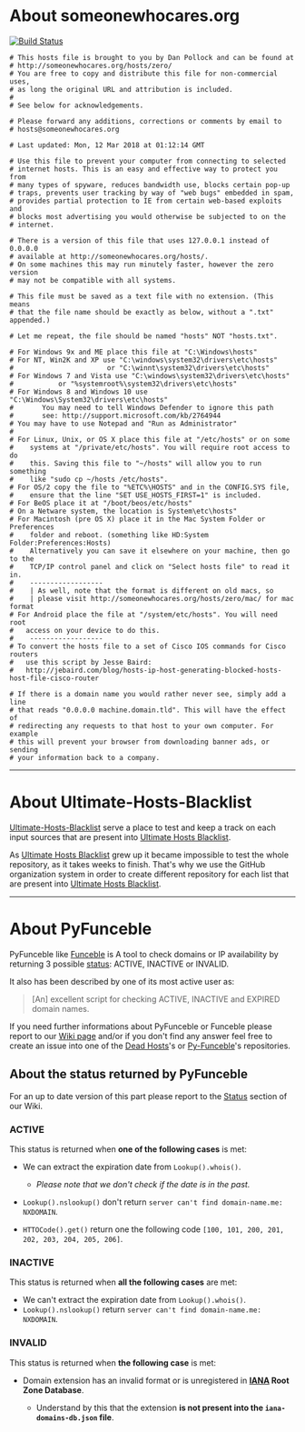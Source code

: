 # About someonewhocares.org

[![Build Status](https://travis-ci.org/Ultimate-Hosts-Blacklist/someonewhocares.org.svg?branch=master)](https://travis-ci.org/Ultimate-Hosts-Blacklist/someonewhocares.org)

```
# This hosts file is brought to you by Dan Pollock and can be found at
# http://someonewhocares.org/hosts/zero/
# You are free to copy and distribute this file for non-commercial uses,
# as long the original URL and attribution is included.
#
# See below for acknowledgements.

# Please forward any additions, corrections or comments by email to
# hosts@someonewhocares.org

# Last updated: Mon, 12 Mar 2018 at 01:12:14 GMT

# Use this file to prevent your computer from connecting to selected
# internet hosts. This is an easy and effective way to protect you from
# many types of spyware, reduces bandwidth use, blocks certain pop-up
# traps, prevents user tracking by way of "web bugs" embedded in spam,
# provides partial protection to IE from certain web-based exploits and
# blocks most advertising you would otherwise be subjected to on the
# internet.

# There is a version of this file that uses 127.0.0.1 instead of 0.0.0.0
# available at http://someonewhocares.org/hosts/.
# On some machines this may run minutely faster, however the zero version
# may not be compatible with all systems.

# This file must be saved as a text file with no extension. (This means
# that the file name should be exactly as below, without a ".txt" appended.)

# Let me repeat, the file should be named "hosts" NOT "hosts.txt".

# For Windows 9x and ME place this file at "C:\Windows\hosts"
# For NT, Win2K and XP use "C:\windows\system32\drivers\etc\hosts"
#                       or "C:\winnt\system32\drivers\etc\hosts"
# For Windows 7 and Vista use "C:\windows\system32\drivers\etc\hosts"
#			or "%systemroot%\system32\drivers\etc\hosts"
# For Windows 8 and Windows 10 use "C:\Windows\System32\drivers\etc\hosts"
# 		You may need to tell Windows Defender to ignore this path
# 		see: http://support.microsoft.com/kb/2764944
# You may have to use Notepad and "Run as Administrator"
#
# For Linux, Unix, or OS X place this file at "/etc/hosts" or on some
#    systems at "/private/etc/hosts". You will require root access to do
#    this. Saving this file to "~/hosts" will allow you to run something
#    like "sudo cp ~/hosts /etc/hosts".
# For OS/2 copy the file to "%ETC%\HOSTS" and in the CONFIG.SYS file,
#    ensure that the line "SET USE_HOSTS_FIRST=1" is included.
# For BeOS place it at "/boot/beos/etc/hosts"
# On a Netware system, the location is System\etc\hosts"
# For Macintosh (pre OS X) place it in the Mac System Folder or Preferences
#    folder and reboot. (something like HD:System Folder:Preferences:Hosts)
#    Alternatively you can save it elsewhere on your machine, then go to the
#    TCP/IP control panel and click on "Select hosts file" to read it in.
#    ------------------
#    | As well, note that the format is different on old macs, so
#    | please visit http://someonewhocares.org/hosts/zero/mac/ for mac format
# For Android place the file at "/system/etc/hosts". You will need root
#   access on your device to do this.
#    ------------------
# To convert the hosts file to a set of Cisco IOS commands for Cisco routers
#   use this script by Jesse Baird:
#   http://jebaird.com/blog/hosts-ip-host-generating-blocked-hosts-host-file-cisco-router

# If there is a domain name you would rather never see, simply add a line
# that reads "0.0.0.0 machine.domain.tld". This will have the effect of
# redirecting any requests to that host to your own computer. For example
# this will prevent your browser from downloading banner ads, or sending
# your information back to a company.
```

--------------------------------------------------------------------------------

# About Ultimate-Hosts-Blacklist

[Ultimate-Hosts-Blacklist](https://github.com/Ultimate-Hosts-Blacklist) serve a place to test and keep a track on each input sources that are present into [Ultimate Hosts Blacklist](https://github.com/mitchellkrogza/Ultimate.Hosts.Blacklist).

As [Ultimate Hosts Blacklist](https://github.com/mitchellkrogza/Ultimate.Hosts.Blacklist) grew up it became impossible to test the whole repository, as it takes weeks to finish. That's why we use the GitHub organization system in order to create different repository for each list that are present into [Ultimate Hosts Blacklist](https://github.com/mitchellkrogza/Ultimate.Hosts.Blacklist).

--------------------------------------------------------------------------------

# About PyFunceble

PyFunceble like [Funceble](https://github.com/funilrys/funceble) is A tool to check domains or IP availability by returning 3 possible [status](https://github.com/funilrys/PyFunceble/wiki/Columns#status): ACTIVE, INACTIVE or INVALID.

It also has been described by one of its most active user as:

> [An] excellent script for checking ACTIVE, INACTIVE and EXPIRED domain names.

If you need further informations about PyFunceble or Funceble please report to our [Wiki page](https://github.com/funilrys/PyFunceble/wiki) and/or if you don't find any answer feel free to create an issue into one of the [Dead Hosts](https://github.com/search?q=user%3Adead-hosts&type=Repositories&utf8=%E2%9C%93)'s or [Py-Funceble](https://github.com/search?utf8=%E2%9C%93&q=funceble+user%3Afunilrys&type=)'s repositories.

## About the status returned by PyFunceble

For an up to date version of this part please report to the [Status](https://github.com/funilrys/PyFunceble/wiki/Columns#status) section of our Wiki.

### ACTIVE

This status is returned when **one of the following cases** is met:

- We can extract the expiration date from `Lookup().whois()`.

  - _Please note that we don't check if the date is in the past._

- `Lookup().nslookup()` don't return `server can't find domain-name.me: NXDOMAIN`.

- `HTTOCode().get()` return one the following code `[100, 101, 200, 201, 202, 203, 204, 205, 206]`.

### INACTIVE

This status is returned when **all the following cases** are met:

- We can't extract the expiration date from `Lookup().whois()`.
- `Lookup().nslookup()` return `server can't find domain-name.me: NXDOMAIN`.

### INVALID

This status is returned when **the following case** is met:

- Domain extension has an invalid format or is unregistered in **[IANA](https://www.iana.org/domains/root/db) Root Zone Database**.

  - Understand by this that the extension **is not present into the `iana-domains-db.json` file**.
